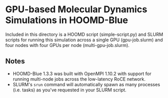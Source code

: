 # GPU-based Molecular Dynamics Simulations in HOOMD-Blue

Included in this directory is a HOOMD script (simple-script.py) and SLURM
scripts for running this simulation across a single GPU (gpu-job.slurm)
and four nodes with four GPUs per node (multi-gpu-job.slurm).

Notes
-----

- HOOMD-Blue 1.3.3 was built with OpenMPI 1.10.2 with support for running multi-node jobs across the low-latency RoCE network.
- SLURM's ```srun``` command will automatically spawn as many processes (i.e. tasks) as you've requested in your SLURM script.
